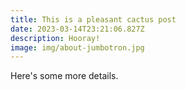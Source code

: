 ```yaml
---
title: This is a pleasant cactus post
date: 2023-03-14T23:21:06.827Z
description: Hooray!
image: img/about-jumbotron.jpg
---
```

Here's some more details.